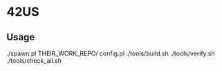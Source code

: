 # 42US

## Usage

./spawn.pl THEIR_WORK_REPO/ config<day>.pl
./tools/build.sh
./tools/verify.sh
./tools/check_all.sh

